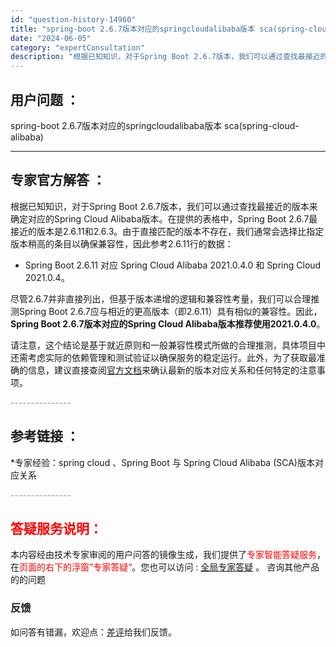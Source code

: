 ```yaml
---
id: "question-history-14960"
title: "spring-boot 2.6.7版本对应的springcloudalibaba版本 sca(spring-cloud-alibaba)"
date: "2024-06-05"
category: "expertConsultation"
description: "根据已知知识，对于Spring Boot 2.6.7版本，我们可以通过查找最接近的版本来确定对应的Spring Cloud Alibaba版本。在提供的表格中，Spring Boot 2.6.7最接近的版本是2.6.11和2.6.3。由于直接匹配的版本不存在，我们通常会选择比指定版本稍高的条目以确保"
---
```


## 用户问题 ： 
 spring-boot 2.6.7版本对应的springcloudalibaba版本 sca(spring-cloud-alibaba) 

---------------
## 专家官方解答 ：

根据已知知识，对于Spring Boot 2.6.7版本，我们可以通过查找最接近的版本来确定对应的Spring Cloud Alibaba版本。在提供的表格中，Spring Boot 2.6.7最接近的版本是2.6.11和2.6.3。由于直接匹配的版本不存在，我们通常会选择比指定版本稍高的条目以确保兼容性，因此参考2.6.11行的数据：

- Spring Boot 2.6.11 对应 Spring Cloud Alibaba 2021.0.4.0 和 Spring Cloud 2021.0.4。

尽管2.6.7并非直接列出，但基于版本递增的逻辑和兼容性考量，我们可以合理推测Spring Boot 2.6.7应与相近的更高版本（即2.6.11）具有相似的兼容性。因此，**Spring Boot 2.6.7版本对应的Spring Cloud Alibaba版本推荐使用2021.0.4.0**。

请注意，这个结论是基于就近原则和一般兼容性模式所做的合理推测，具体项目中还需考虑实际的依赖管理和测试验证以确保服务的稳定运行。此外，为了获取最准确的信息，建议直接查阅[官方文档](https://sca.aliyun.com/docs/2023/overview/version-explain/)来确认最新的版本对应关系和任何特定的注意事项。


<font color="#949494">---------------</font> 


## 参考链接 ：

*专家经验：spring cloud 、Spring Boot 与 Spring Cloud Alibaba (SCA)版本对应关系 


 <font color="#949494">---------------</font> 
 


## <font color="#FF0000">答疑服务说明：</font> 

本内容经由技术专家审阅的用户问答的镜像生成，我们提供了<font color="#FF0000">专家智能答疑服务</font>，在<font color="#FF0000">页面的右下的浮窗”专家答疑“</font>。您也可以访问 : [全局专家答疑](https://answer.opensource.alibaba.com/docs/intro) 。 咨询其他产品的的问题

### 反馈
如问答有错漏，欢迎点：[差评](https://ai.nacos.io/user/feedbackByEnhancerGradePOJOID?enhancerGradePOJOId=14968)给我们反馈。
